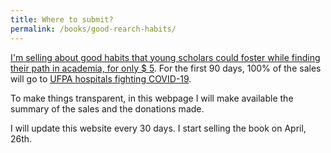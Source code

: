 ```yaml
---
title: Where to submit?
permalink: /books/good-rearch-habits/
---
```


[I'm selling about good habits that young scholars could foster while finding their path in academia, for only $ 5](http://gum.co/good-research-habits). For the first 90 days, 100% of the sales will go to [UFPA hospitals fighting COVID-19](https://coronavirus.ufpa.br/doacoes).

To make things transparent, in this webpage I will make available the summary of the sales and the donations made.

I will update this website every 30 days. I start selling the book on April, 26th.
